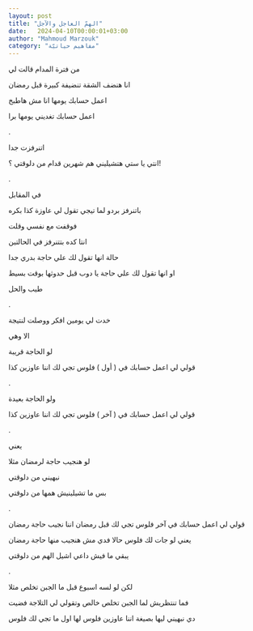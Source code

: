 ```yaml
---
layout: post
title: "الهمّ العاجل والآجل"
date:   2024-04-10T00:00:01+03:00
author: "Mahmoud Marzouk"
category: "مفاهيم حياتيّة"
---
```



من فترة المدام قالت لي

انا هنضف الشقة تنضيفة كبيرة قبل رمضان

اعمل حسابك يومها انا مش هاطبخ

اعمل حسابك تغديني يومها برا

.

اتنرفزت جدا

انتي يا ستي هتشيليني هم شهرين قدام من دلوقتي ؟!

.

في المقابل

باتنرفز بردو لما تيجي تقول لي عاوزة كذا بكره

فوقفت مع نفسي وقلت

انتا كده بتتنرفز في الحالتين

حالة انها تقول لك علي حاجة بدري جدا

او انها تقول لك علي حاجة يا دوب قبل حدوثها بوقت
بسيط

طيب والحل

.

خدت لي يومين افكر ووصلت لنتيجة

الا وهي

لو الحاجة قريبة

قولي لي اعمل حسابك في ( أول ) فلوس تجي لك اننا عاوزين
كذا

.

ولو الحاجة بعيدة

قولي لي اعمل حسابك في ( آخر ) فلوس تجي لك اننا عاوزين
كذا

.

يعني

لو هنجيب حاجة لرمضان مثلا

نبهيني من دلوقتي

بس ما تشيلينيش همها من دلوقتي

.

قولي لي اعمل حسابك في آخر فلوس تجي لك قبل رمضان اننا
نجيب حاجة رمضان

يعني لو جات لك فلوس حالا فدي مش هنجيب منها حاجة
رمضان

يبقي ما فيش داعي اشيل الهم من دلوقتي

.

لكن لو لسه اسبوع قبل ما الجبن تخلص مثلا

فما تنتظريش لما الجبن تخلص خالص وتقولي لي التلاجة
فضيت

دي نبهيني ليها بصيغة اننا عاوزين فلوس لها اول ما تجي لك
فلوس
